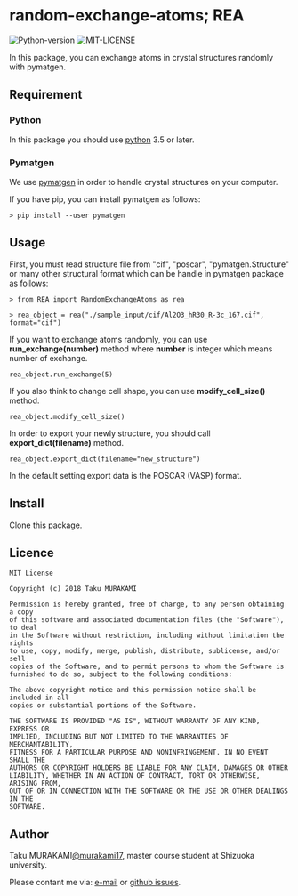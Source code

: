# random-exchange-atoms; REA

![Python-version](https://img.shields.io/badge/Python-3.6-green.svg)
![MIT-LICENSE](https://img.shields.io/badge/licence-MIT-blue.svg)

In this package, you can exchange atoms in crystal structures randomly with pymatgen. 

## Requirement

### Python

In this package you should use [python](https://www.python.org/) 3.5 or later.

### Pymatgen

We use [pymatgen](https://github.com/materialsproject/pymatgen)
in order to handle crystal structures on your computer.

If you have pip, you can install pymatgen as follows:

~~~~
> pip install --user pymatgen
~~~~

## Usage

First, you must read structure file from "cif", "poscar", "pymatgen.Structure"
or many other structural format which can be handle in pymatgen package as follows:

~~~~
> from REA import RandomExchangeAtoms as rea

> rea_object = rea("./sample_input/cif/Al2O3_hR30_R-3c_167.cif", format="cif")
~~~~

If you want to exchange atoms randomly, you can use **run_exchange(number)** method
where **number** is integer which means number of exchange.

~~~~
rea_object.run_exchange(5)
~~~~

If you also think to change cell shape, you can use **modify_cell_size()** method.

~~~~
rea_object.modify_cell_size()
~~~~

In order to export your newly structure,
you should call **export_dict(filename)** method.

~~~~
rea_object.export_dict(filename="new_structure")
~~~~

In the default setting export data is the POSCAR (VASP) format.

## Install

Clone this package.

## Licence

~~~~
MIT License

Copyright (c) 2018 Taku MURAKAMI

Permission is hereby granted, free of charge, to any person obtaining a copy
of this software and associated documentation files (the "Software"), to deal
in the Software without restriction, including without limitation the rights
to use, copy, modify, merge, publish, distribute, sublicense, and/or sell
copies of the Software, and to permit persons to whom the Software is
furnished to do so, subject to the following conditions:

The above copyright notice and this permission notice shall be included in all
copies or substantial portions of the Software.

THE SOFTWARE IS PROVIDED "AS IS", WITHOUT WARRANTY OF ANY KIND, EXPRESS OR
IMPLIED, INCLUDING BUT NOT LIMITED TO THE WARRANTIES OF MERCHANTABILITY,
FITNESS FOR A PARTICULAR PURPOSE AND NONINFRINGEMENT. IN NO EVENT SHALL THE
AUTHORS OR COPYRIGHT HOLDERS BE LIABLE FOR ANY CLAIM, DAMAGES OR OTHER
LIABILITY, WHETHER IN AN ACTION OF CONTRACT, TORT OR OTHERWISE, ARISING FROM,
OUT OF OR IN CONNECTION WITH THE SOFTWARE OR THE USE OR OTHER DEALINGS IN THE
SOFTWARE.
~~~~

## Author

Taku MURAKAMI[@murakami17](https://github.com/murakami17/),
master course student at Shizuoka university.

Please contant me via:
[e-mail](mailto:murakami.taku.17@shizuoka.ac.jp) or
[github issues](https://github.com/murakami17/cif2fp/issues).
